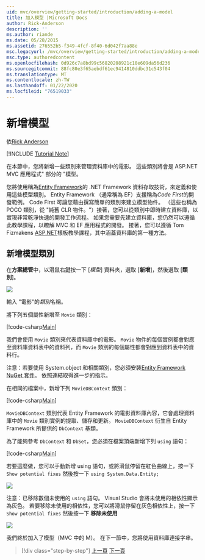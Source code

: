 ```yaml
---
uid: mvc/overview/getting-started/introduction/adding-a-model
title: 加入模型 |Microsoft Docs
author: Rick-Anderson
description: ''
ms.author: riande
ms.date: 05/28/2015
ms.assetid: 276552b5-f349-4fcf-8f40-6d042f7aa88e
msc.legacyurl: /mvc/overview/getting-started/introduction/adding-a-model
msc.type: authoredcontent
ms.openlocfilehash: 0d926c7a8bd99c56820208921c10e609da56d236
ms.sourcegitcommit: 88fc80e3f65aebdf61ec9414810ddbc31c543f04
ms.translationtype: MT
ms.contentlocale: zh-TW
ms.lasthandoff: 01/22/2020
ms.locfileid: "76519033"
---
```

# <a name="adding-a-model"></a>新增模型

依[Rick Anderson]((https://twitter.com/RickAndMSFT))

[!INCLUDE [Tutorial Note](index.md)]

在本節中，您將新增一些類別來管理資料庫中的電影。 這些類別將會是 ASP.NET MVC 應用程式&quot; 部分的 &quot;模型。

您將使用稱為[Entity Framework](https://docs.microsoft.com/ef/)的 .NET Framework 資料存取技術，來定義和使用這些模型類別。 Entity Framework （通常稱為 EF）支援稱為*Code First*的開發範例。 Code First 可讓您藉由撰寫簡單的類別來建立模型物件。 （這些也稱為 POCO 類別，從 &quot;純舊 CLR 物件。&quot;）接著，您可以從類別中即時建立資料庫，以實現非常乾淨快速的開發工作流程。 如果您需要先建立資料庫，您仍然可以遵循此教學課程，以瞭解 MVC 和 EF 應用程式的開發。 接著，您可以遵循 Tom Fizmakens [ASP.NET](xref:visual-studio/overview/2013/aspnet-scaffolding-overview)樣板教學課程，其中涵蓋資料庫的第一種方法。

## <a name="adding-model-classes"></a>新增模型類別

在**方案總管**中，以滑鼠右鍵按一下 [*模型*] 資料夾，選取 [**新增**]，然後選取 [**類別**]。

![](adding-a-model/_static/image1.png)

輸入 &quot;電影&quot;的*類別*名稱。

將下列五個屬性新增至 `Movie` 類別：

[!code-csharp[Main](adding-a-model/samples/sample1.cs)]

我們會使用 `Movie` 類別來代表資料庫中的電影。 `Movie` 物件的每個實例都會對應至資料庫資料表中的資料列，而 `Movie` 類別的每個屬性都會對應到資料表中的資料行。

注意：若要使用 System.object 和相關類別，您必須安裝[Entity Framework NuGet 套件](https://www.nuget.org/packages/EntityFramework/)。 依照連結取得進一步的指示。

在相同的檔案中，新增下列 `MovieDBContext` 類別：

[!code-csharp[Main](adding-a-model/samples/sample2.cs?highlight=2,15-18)]

`MovieDBContext` 類別代表 Entity Framework 的電影資料庫內容，它會處理資料庫中的 `Movie` 類別實例的提取、儲存和更新。 `MovieDBContext` 衍生自 Entity Framework 所提供的 `DbContext` 基類。

為了能夠參考 `DbContext` 和 `DbSet`，您必須在檔案頂端新增下列 `using` 語句：

[!code-csharp[Main](adding-a-model/samples/sample3.cs)]

若要這麼做，您可以手動新增 using 語句，或將滑鼠停留在紅色曲線上，按一下 `Show potential fixes` 然後按一下 `using System.Data.Entity;`

![](adding-a-model/_static/image2.png)

注意：已移除數個未使用的 `using` 語句。 Visual Studio 會將未使用的相依性顯示為灰色。 若要移除未使用的相依性，您可以將滑鼠停留在灰色相依性上，按一下 `Show potential fixes` 然後按一下 **移除未使用**

![](adding-a-model/_static/image3.png)

我們終於加入了模型（MVC 中的 M）。 在下一節中，您將使用資料庫連接字串。

> [!div class="step-by-step"]
> [上一頁](adding-a-view.md)
> [下一頁](creating-a-connection-string.md)
